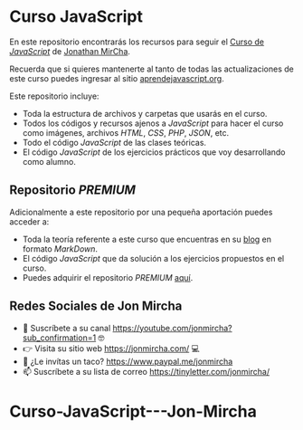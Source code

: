 # Curso JavaScript

En este repositorio encontrarás los recursos para seguir el [Curso de _JavaScript_](https://www.youtube.com/playlist?list=PLvq-jIkSeTUZ6QgYYO3MwG9EMqC-KoLXA) de [Jonathan MirCha](https://jonmircha.com/).

Recuerda que si quieres mantenerte al tanto de todas las actualizaciones de este curso puedes ingresar al sitio [aprendejavascript.org](https://aprendejavascript.org/).

Este repositorio incluye:

- Toda la estructura de archivos y carpetas que usarás en el curso.
- Todos los códigos y recursos ajenos a _JavaScript_ para hacer el curso como imágenes, archivos _HTML_, _CSS_, _PHP_, _JSON_, etc.
- Todo el código _JavaScript_ de las clases teóricas.
- El código _JavaScript_ de los ejercicios prácticos que voy desarrollando como alumno.

## Repositorio _PREMIUM_

Adicionalmente a este repositorio por una pequeña aportación puedes acceder a:

- Toda la teoría referente a este curso que encuentras en su [blog](https://jonmircha.com/blog) en formato _MarkDown_.
- El código _JavaScript_ que da solución a los ejercicios propuestos en el curso.
- Puedes adquirir el repositorio _PREMIUM_ [aquí](https://www.paypal.com/cgi-bin/webscr?cmd=_s-xclick&hosted_button_id=6B6FCUL4SKSJN).

## Redes Sociales de Jon Mircha

- 🔔 Suscríbete a su canal https://youtube.com/jonmircha?sub_confirmation=1 🤓
- 👉 Visita su sitio web https://jonmircha.com/ 💻
- 🌮 ¿Le invítas un taco? https://www.paypal.me/jonmircha
- 📫 Suscríbete a su lista de correo https://tinyletter.com/jonmircha/
# Curso-JavaScript---Jon-Mircha
